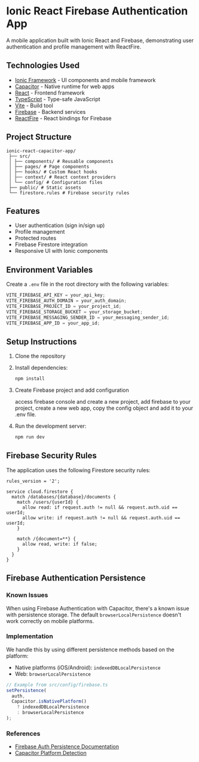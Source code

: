 # Ionic React Firebase Authentication App

A mobile application built with Ionic React and Firebase, demonstrating user authentication and profile management with ReactFire.

## Technologies Used

- [Ionic Framework](https://ionicframework.com/docs/react) - UI components and mobile framework
- [Capacitor](https://ionicframework.com/docs/capacitor) - Native runtime for web apps
- [React](https://reactjs.org/) - Frontend framework
- [TypeScript](https://www.typescriptlang.org/) - Type-safe JavaScript
- [Vite](https://vitejs.dev/) - Build tool
- [Firebase](https://firebase.google.com/docs) - Backend services
- [ReactFire](https://firebaseopensource.com/projects/firebaseextended/reactfire/) - React bindings for Firebase

## Project Structure

```
ionic-react-capacitor-app/
 ├── src/
 │ ├── components/ # Reusable components
 │ ├── pages/ # Page components
 │ ├── hooks/ # Custom React hooks
 │ ├── context/ # React context providers
 │ └── config/ # Configuration files
 ├── public/ # Static assets
 └── firestore.rules # Firebase security rules

```

## Features

- User authentication (sign in/sign up)
- Profile management
- Protected routes
- Firebase Firestore integration
- Responsive UI with Ionic components

## Environment Variables

Create a `.env` file in the root directory with the following variables:

```javascript
VITE_FIREBASE_API_KEY = your_api_key;
VITE_FIREBASE_AUTH_DOMAIN = your_auth_domain;
VITE_FIREBASE_PROJECT_ID = your_project_id;
VITE_FIREBASE_STORAGE_BUCKET = your_storage_bucket;
VITE_FIREBASE_MESSAGING_SENDER_ID = your_messaging_sender_id;
VITE_FIREBASE_APP_ID = your_app_id;
```

## Setup Instructions

1. Clone the repository
2. Install dependencies:

   ```bash
   npm install
   ```

3. Create Firebase project and add configuration

   access firebase console and create a new project, add firebase to your project, create a new web app, copy the config object and add it to your .env file.

4. Run the development server:

   ```bash
   npm run dev
   ```

## Firebase Security Rules

The application uses the following Firestore security rules:

```
rules_version = '2';

service cloud.firestore {
  match /databases/{database}/documents {
    match /users/{userId} {
      allow read: if request.auth != null && request.auth.uid == userId;
      allow write: if request.auth != null && request.auth.uid == userId;
    }

    match /{document=**} {
      allow read, write: if false;
    }
  }
}
```

## Firebase Authentication Persistence

### Known Issues

When using Firebase Authentication with Capacitor, there's a known issue with persistence storage. The default `browserLocalPersistence` doesn't work correctly on mobile platforms.

### Implementation

We handle this by using different persistence methods based on the platform:

- Native platforms (iOS/Android): `indexedDBLocalPersistence`
- Web: `browserLocalPersistence`

```typescript
// Example from src/config/firebase.ts
setPersistence(
  auth,
  Capacitor.isNativePlatform()
    ? indexedDBLocalPersistence
    : browserLocalPersistence
);
```

### References

- [Firebase Auth Persistence Documentation](https://firebase.google.com/docs/auth/web/persistence)
- [Capacitor Platform Detection](https://capacitorjs.com/docs/apis/platform)
